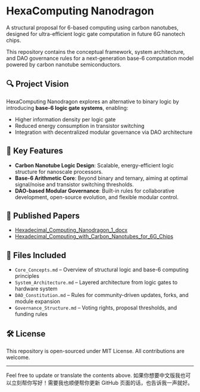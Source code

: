# HexaComputing Nanodragon

A structural proposal for 6-based computing using carbon nanotubes, designed for ultra-efficient logic gate computation in future 6G nanotech chips.

This repository contains the conceptual framework, system architecture, and DAO governance rules for a next-generation base-6 computation model powered by carbon nanotube semiconductors.

## 🔍 Project Vision
HexaComputing Nanodragon explores an alternative to binary logic by introducing **base-6 logic gate systems**, enabling:
- Higher information density per logic gate
- Reduced energy consumption in transistor switching
- Integration with decentralized modular governance via DAO architecture

## 🧠 Key Features
- **Carbon Nanotube Logic Design**: Scalable, energy-efficient logic structure for nanoscale processors.
- **Base-6 Arithmetic Core**: Beyond binary and ternary, aiming at optimal signal/noise and transistor switching thresholds.
- **DAO-based Modular Governance**: Built-in rules for collaborative development, open-source evolution, and flexible modular control.

## 📄 Published Papers
- [Hexadecimal_Computing_Nanodragon_1_docx](https://figshare.com/articles/preprint/Hexadecimal_Computing_Nanodragon_1_docx/28430900?file=52476032)
- [Hexadecimal_Computing_with_Carbon_Nanotubes_for_6G_Chips](https://figshare.com/articles/preprint/Hexadecimal_Computing_with_Carbon_Nanotubes_for_6G_Chips/28436909?file=52476338)

## 🧩 Files Included
- `Core_Concepts.md` – Overview of structural logic and base-6 computing principles  
- `System_Architecture.md` – Layered architecture from logic gates to hardware system  
- `DAO_Constitution.md` – Rules for community-driven updates, forks, and module expansion  
- `Governance_Structure.md` – Voting rights, proposal thresholds, and funding rules  

## 🛠️ License
This repository is open-sourced under MIT License. All contributions are welcome.

---

Feel free to update or translate the contents above. 如果你想要中文版我也可以立刻帮你写好！需要我也顺便帮你更新 GitHub 页面的话，也告诉我一声就好。
